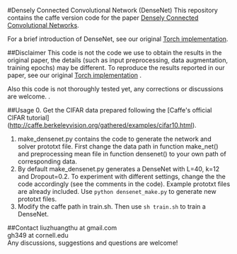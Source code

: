 #Densely Connected Convolutional Network (DenseNet)
This repository contains the caffe version code for the paper [Densely Connected Convolutional Networks](http://arxiv.org/abs/1608.06993). 

For a brief introduction of DenseNet, see our original [Torch implementation](https://github.com/liuzhuang13/DenseNet).

##Disclaimer
This code is not the code we use to obtain the results in the original paper, the details (such as input preprocessing, data augmentation, training epochs) may be different. To reproduce the results reported in our paper, see our original [Torch implementation](https://github.com/liuzhuang13/DenseNet) .

Also this code is not thoroughly tested yet, any corrections or discussions are welcome. .

##Usage 
0. Get the CIFAR data prepared following the [Caffe's official CIFAR tutorial] (http://caffe.berkeleyvision.org/gathered/examples/cifar10.html).
1. make\_densenet.py contains the code to generate the network and solver prototxt file. First change the data path in function make\_net() and preprocessing mean file in function densenet() to your own path of corresponding data.
2. By default make\_densenet.py generates a DenseNet with L=40, k=12 and Dropout=0.2. To experiment with different settings, change the the code accordingly (see the comments in the code). Example prototxt files are already included. Use ```python densenet_make.py``` to generate new prototxt files.
3. Modify the caffe path in train.sh. Then use ```sh train.sh``` to train a DenseNet.

##Contact
liuzhuangthu at gmail.com  
gh349 at cornell.edu   
Any discussions, suggestions and questions are welcome!



